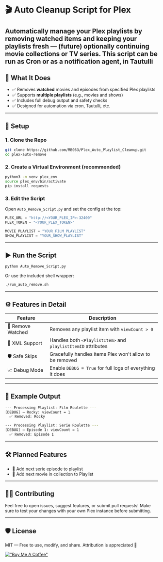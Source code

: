 # 🎬 Auto Cleanup Script for Plex

Automatically manage your Plex playlists by removing watched items and keeping your playlists fresh — (future) optionally continuing movie collections or TV series.
This script can be run as Cron or as a notification agent, in Tautulli
---

## 🚀 What It Does

- ✅ Removes **watched** movies and episodes from specified Plex playlists
- ✅ Supports **multiple playlists** (e.g., movies and shows)
- ✅ Includes full debug output and safety checks
- ✅ Designed for automation via cron, Tautulli, etc.

---

## 🔧 Setup

### 1. Clone the Repo

```bash
git clone https://github.com/MB053/Plex_Auto_Playlist_Cleanup.git
cd plex-auto-remove
```

### 2. Create a Virtual Environment (recommended)

```bash
python3 -m venv plex_env
source plex_env/bin/activate
pip install requests
```

### 3. Edit the Script

Open `Auto_Remove_Script.py` and set the config at the top:

```python
PLEX_URL = "http://<YOUR_PLEX_IP>:32400"
PLEX_TOKEN = "<YOUR_PLEX_TOKEN>"

MOVIE_PLAYLIST = "YOUR_FILM_PLAYLIST"
SHOW_PLAYLIST = "YOUR_SHOW_PLAYLIST"
```

---

## ▶️ Run the Script

```bash
python Auto_Remove_Script.py
```

Or use the included shell wrapper:

```bash
./run_auto_remove.sh
```

---

## ⚙️ Features in Detail

| Feature | Description |
|--------|-------------|
| 🧼 Remove Watched | Removes any playlist item with `viewCount > 0` |
| 📜 XML Support | Handles both `<PlaylistItem>` and `playlistItemID` attributes |
| 🛡 Safe Skips | Gracefully handles items Plex won't allow to be removed |
| 📈 Debug Mode | Enable `DEBUG = True` for full logs of everything it does |

---

## 🧪 Example Output

```bash
--- Processing Playlist: Film Roulette ---
[DEBUG] → Rocky: viewCount = 1
  ✅ Removed: Rocky

--- Processing Playlist: Serie Roulette ---
[DEBUG] → Episode 1: viewCount = 1
  ✅ Removed: Episode 1
```

---

## 🛠 Planned Features

- 🔄 Add next serie episode to playlist
- 💬 Add next movie in collection to Playlist 

---

## 🧑‍💻 Contributing

Feel free to open issues, suggest features, or submit pull requests! Make sure to test your changes with your own Plex instance before submitting.

---

## 🛡 License

MIT — Free to use, modify, and share. Attribution is appreciated 💛


[!["Buy Me A Coffee"](https://www.buymeacoffee.com/assets/img/custom_images/orange_img.png)](https://www.buymeacoffee.com/MB053)
